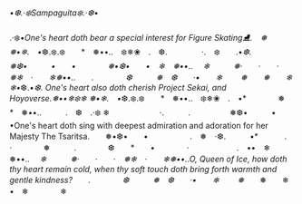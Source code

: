 •*❆.·❄️Sampaguita❄️.·❆*•


.·❄️•*One's heart doth bear a special interest for Figure Skating⛸️.　❅　　　　❅•❄︎.　•*❆.❄️.❄️　　*　❅••..　❄️❄︎❀　.　❆.
　　　　·.　❄️　　.•*❆.　　　　　❅❆•　　　•　　•　　　　❅•❆•　　•　❄︎　❅••..
　*❄︎　　　❅·　　·　　·　❅❄︎　·　　❄︎❅••..　　.　　　　❆　　　❅　❆　　·•　　❄︎
　　❅*　　❅　　❄︎　　　　　　　❄︎•*❆.•*❆. One's heart also doth cherish Project Sekai, and Hoyoverse.❅••❄︎❄️❄︎ 
❅•❄︎.　•*❆.❄️.❄️　　*　❅••..　❄️❄︎❀　.　•*　　　　❅　　　　　　　　　　*　❅••..　　　.　❆　.·❄️  ❄︎
　　　　　　·.　　　.　　　　　❅❆•　　　•　　•One's heart doth sing with deepest admiration and adoration for her Majesty The Tsaritsa.　　❅•❆•　　•　　
　　　.　❅　·❆.　　　•*　　
　.　·　　　　❅　　　.　　　　❆　　*　　•　　　　·　　　　　　.　••　❄︎　❅••..
　*❄︎　　　❅·　　·　　·　❅❄︎　·　　❄︎❅••..O, Queen of Ice, how doth thy heart remain cold, when thy soft touch doth bring forth warmth and gentle kindness?　　.　　　　❆　　　❅　❆　　·•　　❄︎
　　❅*　　❅　　❄︎　　　　　　　　　　•　❄︎　　　　❄︎
